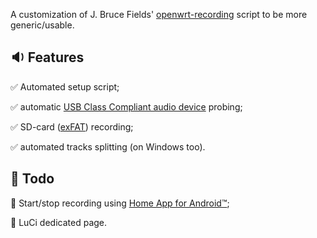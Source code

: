 A customization of J. Bruce Fields' [openwrt-recording](https://github.com/bfields/openwrt-recording#readme) script to be more generic/usable.

## :sound: Features

:white_check_mark: Automated setup script;

:white_check_mark: automatic [USB Class Compliant audio device](https://github.com/FORARTfe/hALSAmrec/wiki/USB-Class-Compliant-audio-devices) probing;

:white_check_mark: SD-card ([exFAT](https://github.com/FORARTfeh/hALSAmrec/wiki/Why-exFAT-Was-Chosen-for-the-SD-Card-Recording-Partition)) recording;

:white_check_mark: automated tracks splitting (on Windows too).



## :construction: Todo

:white_square_button: Start/stop recording using [Home App for Android™](https://github.com/Domi04151309/HomeApp#readme);

:white_square_button: LuCi dedicated page.

